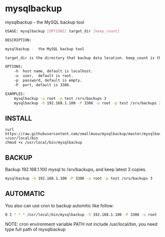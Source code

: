 # mysqlbackup

mysqlbackup -  the MySQL backup tool

```bash
USAGE: mysqlbackup [OPTIONS] target_dir [keep_count]

DESCRIPTION:

mysqlbackup -  the MySQL backup tool

target_dir is the directory that backup data location. keep_count is the number copies keep, the minimum is 1, default is 3.

OPTIONS:
    -h  host name, default is localhost.
    -u  user,  default is root.
    -p  password, default is empty.
    -P  port, default is 3306.

EXAMPLES:
    mysqlbackup -u root -p test /srv/backups 3
    mysqlbackup -h 192.168.1.100 -P 3306 -u root -p test /srv/backups 3
```

## INSTALL

```
curl https://raw.githubusercontent.com/smallmuou/mysqlbackup/master/mysqlbackup >/usr/local/bin
chmod +x /usr/local/bin/mysqlbackup
```

## BACKUP

Backup 192.168.1.100 mysql to /srv/backups, and keep latest 3 copies.

```bash
mysqlbackup -h 192.168.1.100 -P 3306 -u root -p test /srv/backups 3
```

## AUTOMATIC

You also can use cron to backup automitic like follow:

```bash
0 2 * * * /usr/local/bin/mysqlbackup -h 192.168.1.100 -P 3306 -u root -p test /srv/backups 3 
```
NOTE: cron environment variable PATH not include /usr/local/bin, you need type full path of mysqlbackup
